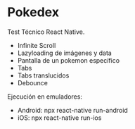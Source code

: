 # Pokedex
Test Técnico React Native.

* Infinite Scroll
* Lazyloading de imágenes y data
* Pantalla de un pokemon específico
* Tabs
* Tabs translucidos
* Debounce

Ejecución en emuladores:

* Android: npx react-native run-android
* iOS: npx react-native run-ios
